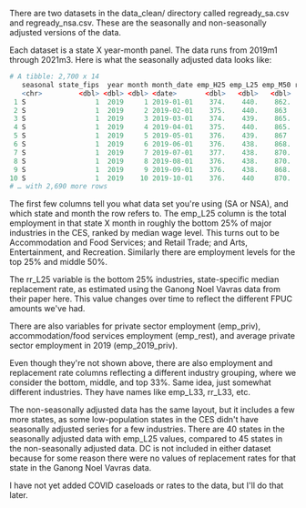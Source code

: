 There are two datasets in the data_clean/ directory called regready_sa.csv and regready_nsa.csv. These are the seasonally and non-seasonally adjusted versions of the data.

Each dataset is a state X year-month panel. The data runs from 2019m1 through 2021m3. Here is what the seasonally adjusted data looks like:

``` r
# A tibble: 2,700 x 14
   seasonal state_fips  year month month_date emp_H25 emp_L25 emp_M50 rr_H25 rr_L25 rr_M50 emp_priv emp_rest emp_2019_priv
   <chr>         <dbl> <dbl> <dbl> <date>       <dbl>   <dbl>   <dbl>  <dbl>  <dbl>  <dbl>    <dbl>    <dbl>         <dbl>
 1 S                 1  2019     1 2019-01-01    374.    440.    862.  0.388  0.500  0.423    1676.     187.         1683.
 2 S                 1  2019     2 2019-02-01    375.    440.    863   0.388  0.500  0.423    1677.     187.         1683.
 3 S                 1  2019     3 2019-03-01    374.    439.    865.  0.388  0.500  0.423    1678.     187.         1683.
 4 S                 1  2019     4 2019-04-01    375.    440.    865.  0.388  0.500  0.423    1680.     188.         1683.
 5 S                 1  2019     5 2019-05-01    376.    439.    867   0.388  0.500  0.423    1682.     187          1683.
 6 S                 1  2019     6 2019-06-01    376.    438.    868.  0.388  0.500  0.423    1682      187.         1683.
 7 S                 1  2019     7 2019-07-01    377.    438.    870.  0.388  0.500  0.423    1685      186.         1683.
 8 S                 1  2019     8 2019-08-01    376.    438.    870.  0.388  0.500  0.423    1685.     187.         1683.
 9 S                 1  2019     9 2019-09-01    376.    438.    868.  0.388  0.500  0.423    1683.     186.         1683.
10 S                 1  2019    10 2019-10-01    376.    440     870.  0.388  0.500  0.423    1686.     188.         1683.
# … with 2,690 more rows
```

The first few columns tell you what data set you're using (SA or NSA), and which state and month the row refers to. The emp_L25 column is the total employment in that state X month in roughly the bottom 25% of major industries in the CES, ranked by median wage level. This turns out to be Accommodation and Food Services; and Retail Trade; and Arts, Entertainment, and Recreation. Similarly there are employment levels for the top 25% and middle 50%.

The rr_L25 variable is the bottom 25% industries, state-specific median replacement rate, as estimated using the Ganong Noel Vavras data from their paper here. This value changes over time to reflect the different FPUC amounts we've had.

There are also variables for private sector employment (emp_priv), accommodation/food services employment (emp_rest), and average private sector employment in 2019 (emp_2019_priv).

Even though they're not shown above, there are also employment and replacement rate columns reflecting a different industry grouping, where we consider the bottom, middle, and top 33%. Same idea, just somewhat different industries. They have names like emp_L33, rr_L33, etc.

The non-seasonally adjusted data has the same layout, but it includes a few more states, as some low-population states in the CES didn't have seasonally adjusted series for a few industries. There are 40 states in the seasonally adjusted data with emp_L25 values, compared to 45 states in the non-seasonally adjusted data. DC is not included in either dataset because for some reason there were no values of replacement rates for that state in the Ganong Noel Vavras data.

I have not yet added COVID caseloads or rates to the data, but I'll do that later.
